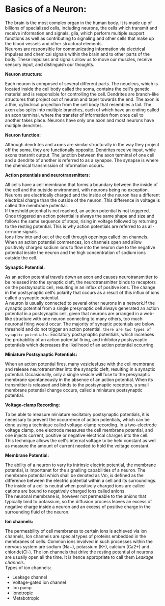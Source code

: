 # Basics of a Neuron:

The brain is the most complex organ in the human body. It is made up of billions of specialized cells, including neurons, the cells which transmit and receive information and signals, glia, which perform multiple support functions as well as contributing to signaling and other cells that make up the blood vessels and other structural elements.   
Neurons are responsible for communicating information via electrical impulses and chemical signals within the brain and to other parts of the body. These impulses and signals allow us to move our muscles, receive sensory input, and distinguish our thoughts.

**Neuron structure:**

Each neuron is composed of several different parts. The neucleus, which is located inside the cell body called the soma, contains the cell's genetic material and is responsible for controlling the cell. Dendrites are branch-like structures that project out of neuron and taper towards the end. The axon is a thin, cylindrical projection from the cell body that resembles a tail. The axon also splits into multiple branches, each of which have an ending called an axon terminal, where the transfer of information from once cell to another takes place. Neurons have only one axon and most neurons have multiple dendrites.

**Neuron function:**

Although dendrites and axons are similar structurally in the way they project off the soma, they are functionally opposite. Dendrites receive input, while axons transmit output. The junction between the axon terminal of one cell and a dendrite of another is referred to as a synapse. The synapse is where the chemical transmission of information occurs.

**Action potentials and neurotransmitters:**

All cells have a cell membrane that forms a boundary between the inside of the cell and the outside environment, with neurons being no exception. Neurons are electrically charged and the inside of the neuron has a different electrical charge than the outside of the neuron. This difference in voltage is called the membrane potential.  
If threshold potential is not reached, an action potential is not triggered. Once triggered an action potential is always the same shape and size and follows the same sequence of steps, rising in voltage followed by returning to the resting potential. This is why action potentials are referred to as all-or-none signals.   
Ions flow into and out of the cell through openings called ion channels. When an action potential commences, ion channels open and allow positively charged sodium ions to flow into the neuron due to the negative potential inside the neuron and the high concentration of sodium ions outside the cell.

**Synaptic Potential:**

As an action potential travels down an axon and causes neurotransmitter to be released into the synaptic cleft, the neurotransmitter binds to receptors on the postsynaptic cell, resulting in an influx of positive ions. The change in the postsynaptic cell's polarity that occurs as a result of this influx of ions called a synaptic potential.   
A neuron is usually connected to several other neurons in a network.If the synaptic potential from a single presynaptic cell always generated an action potential in a postsynaptic cell, given that neurons are arranged in a web-like structure with one neuron connecting to many others, too much neuronal firing would occur. The majority of synaptic potentials are below threshold and do not trigger an action potential.
`there are two types of synaptic potentials:` Excitatory postsynaptic potentials, which increases the probability of an action potential firing, and inhibitory postsynaptic potentials which decreases the likelihood of an action potential occurring.    

**Miniature Postsynaptic Potentials:**

When an action potential fires, many vesiclesfuse with the cell membrane and release neurotransmitter into the synaptic cleft, resulting in a synaptic potential. Occasionally, only a single vesicle will fuse to the presynaptic membrane spontaneously in the absence of an action potential. When its transmitter is released and binds to the postsynaptic receptors, a small membrane potential change occurs, called a miniature postsynaptic potential.

**Voltage-clamp Recording:**

To be able to measure miniature excitatory postsynaptic potentials, it is necessary to prevent the occurrence of action potentials, which can be done using a technique called voltage-clamp recording. In a two-electrode voltage clamp, one electrode measures the cell membrane potential, and one injects current, positive or negative electrical charges into the cell.   
This technique allows the cell's internal voltage to be held constant as well as measure the amount of current needed to hold the voltage constant. 

**Membrane Potential:**

The ability of a neuron to vary its intrinsic electric potential, the membrane potential, is importanat for the signalling capabilities of a neuron. The membrane potential which shall be denoted as $Vm$, is defined as the difference between the electric potential within a cell and its surroundings. The inside of a cell is neutral when positively charged ions are called cations are bound to negatively charged ions called anions.     
The neuronal membrane is, however not permeable to the anions that typically bind to potassium, so the diffusion process leaves an excess of negative charge inside a neuron and an excess of positive charge in the surrounding fluid of the neuron.

**Ion channels:**

The permeability of cell membranes to certain ions is achieved via ion channels, Ion channels are special types of proteins embedded in the membranes of cells. Common ions involved in such processes within the nervous system are sodium (Na+), potassium (K+), calcium (Ca2+) and chloride(Cl-). The ion channels that drive the resting potential of neurons are usually open all the time. It is hence appropriate to call them *Leakage channels*.   
Types of ion channels:
* Leakage channel
* Voltage-gated ion channel
* Ion pump
* Ionotropic
* Metabotropic

